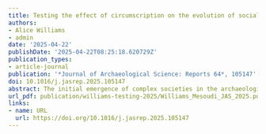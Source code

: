 ```yaml
---
title: Testing the effect of circumscription on the evolution of social complexity in the Valley of Oaxaca, Mexico, using agent-based models
authors:
- Alice Williams
- admin
date: '2025-04-22'
publishDate: '2025-04-22T08:25:18.620729Z'
publication_types:
- article-journal
publication: '*Journal of Archaeological Science: Reports 64*, 105147'
doi: 10.1016/j.jasrep.2025.105147
abstract: The initial emergence of complex societies in the archaeological record has often been explained by cultural and environmental conditions. In this paper, we formally test whether the conditions of the highly circumscribed region of the Valley of Oaxaca in highland Mexico could have intensified the formation of social complexity. The Valley of Oaxaca shows some of the earliest evidence for territorial expansion and multiple levels of internal organisation, or social complexity, in Mesoamerica and is considered a classic example of the effects of environmental circumscription. We build on our previous abstract agent-based model (Williams and Mesoudi, 2024) by incorporating real-world archaeological and environmental data from the Valley of Oaxaca to explore social complexity formation and test the impact of factors for which there is little archaeological evidence. The model results suggest that the mountainous surroundings of the valley could have contributed to social complexity formation, if we assume warfare was present throughout the time periods. However, the model also suggests that observed differences in social complexity formation between the three subvalleys of the Valley of Oaxaca were unlikely to be due to differences in circumscribing conditions. The model highlights key forms of archaeological evidence that might confirm or reject the effect of geographical circumscription in the Valley of Oaxaca.
url_pdf: publication/williams-testing-2025/Williams_Mesoudi_JAS_2025.pdf
links:
- name: URL
  url: https://doi.org/10.1016/j.jasrep.2025.105147
---
```

